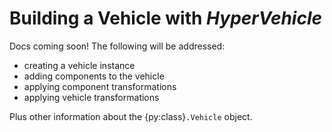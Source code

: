 # Building a Vehicle with *HyperVehicle*

Docs coming soon! The following will be addressed:
- creating a vehicle instance
- adding components to the vehicle
- applying component transformations
- applying vehicle transformations

Plus other information about the {py:class}`.Vehicle` object.
